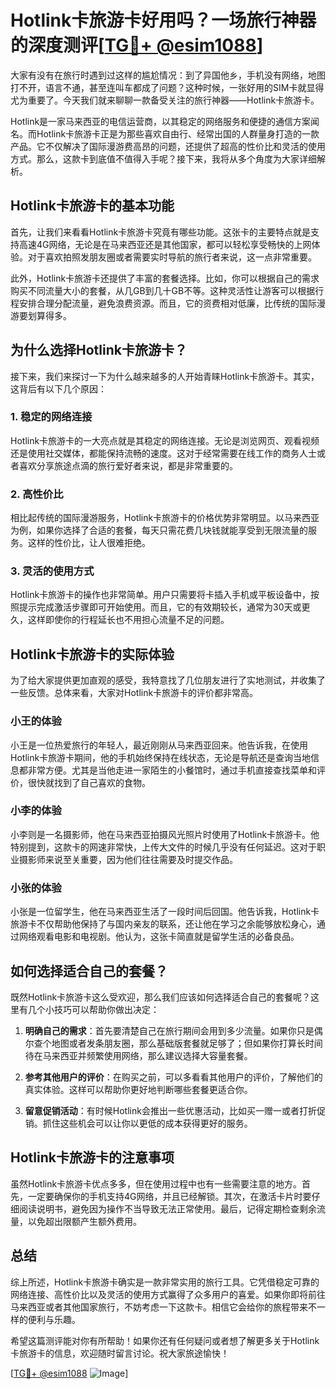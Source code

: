 # Hotlink卡旅游卡好用吗？一场旅行神器的深度测评[[TG💪+ @esim1088](https://t.me/s/esim1088)]

大家有没有在旅行时遇到过这样的尴尬情况：到了异国他乡，手机没有网络，地图打不开，语言不通，甚至连叫车都成了问题？这种时候，一张好用的SIM卡就显得尤为重要了。今天我们就来聊聊一款备受关注的旅行神器——Hotlink卡旅游卡。

Hotlink是一家马来西亚的电信运营商，以其稳定的网络服务和便捷的通信方案闻名。而Hotlink卡旅游卡正是为那些喜欢自由行、经常出国的人群量身打造的一款产品。它不仅解决了国际漫游费高昂的问题，还提供了超高的性价比和灵活的使用方式。那么，这款卡到底值不值得入手呢？接下来，我将从多个角度为大家详细解析。

## **Hotlink卡旅游卡的基本功能**

首先，让我们来看看Hotlink卡旅游卡究竟有哪些功能。这张卡的主要特点就是支持高速4G网络，无论是在马来西亚还是其他国家，都可以轻松享受畅快的上网体验。对于喜欢拍照发朋友圈或者需要实时导航的旅行者来说，这一点非常重要。

此外，Hotlink卡旅游卡还提供了丰富的套餐选择。比如，你可以根据自己的需求购买不同流量大小的套餐，从几GB到几十GB不等。这种灵活性让游客可以根据行程安排合理分配流量，避免浪费资源。而且，它的资费相对低廉，比传统的国际漫游要划算得多。

## **为什么选择Hotlink卡旅游卡？**

接下来，我们来探讨一下为什么越来越多的人开始青睐Hotlink卡旅游卡。其实，这背后有以下几个原因：

### 1. 稳定的网络连接

Hotlink卡旅游卡的一大亮点就是其稳定的网络连接。无论是浏览网页、观看视频还是使用社交媒体，都能保持流畅的速度。这对于经常需要在线工作的商务人士或者喜欢分享旅途点滴的旅行爱好者来说，都是非常重要的。

### 2. 高性价比

相比起传统的国际漫游服务，Hotlink卡旅游卡的价格优势非常明显。以马来西亚为例，如果你选择了合适的套餐，每天只需花费几块钱就能享受到无限流量的服务。这样的性价比，让人很难拒绝。

### 3. 灵活的使用方式

Hotlink卡旅游卡的操作也非常简单。用户只需要将卡插入手机或平板设备中，按照提示完成激活步骤即可开始使用。而且，它的有效期较长，通常为30天或更久，这样即使你的行程延长也不用担心流量不足的问题。

## **Hotlink卡旅游卡的实际体验**

为了给大家提供更加直观的感受，我特意找了几位朋友进行了实地测试，并收集了一些反馈。总体来看，大家对Hotlink卡旅游卡的评价都非常高。

### 小王的体验

小王是一位热爱旅行的年轻人，最近刚刚从马来西亚回来。他告诉我，在使用Hotlink卡旅游卡期间，他的手机始终保持在线状态，无论是导航还是查询当地信息都非常方便。尤其是当他走进一家陌生的小餐馆时，通过手机直接查找菜单和评价，很快就找到了自己喜欢的食物。

### 小李的体验

小李则是一名摄影师，他在马来西亚拍摄风光照片时使用了Hotlink卡旅游卡。他特别提到，这款卡的网速非常快，上传大文件的时候几乎没有任何延迟。这对于职业摄影师来说至关重要，因为他们往往需要及时提交作品。

### 小张的体验

小张是一位留学生，他在马来西亚生活了一段时间后回国。他告诉我，Hotlink卡旅游卡不仅帮助他保持了与国内亲友的联系，还让他在学习之余能够放松身心，通过网络观看电影和电视剧。他认为，这张卡简直就是留学生活的必备良品。

## **如何选择适合自己的套餐？**

既然Hotlink卡旅游卡这么受欢迎，那么我们应该如何选择适合自己的套餐呢？这里有几个小技巧可以帮助你做出决定：

1. **明确自己的需求**：首先要清楚自己在旅行期间会用到多少流量。如果你只是偶尔查个地图或者发条朋友圈，那么基础版套餐就足够了；但如果你打算长时间待在马来西亚并频繁使用网络，那么建议选择大容量套餐。

2. **参考其他用户的评价**：在购买之前，可以多看看其他用户的评价，了解他们的真实体验。这样可以帮助你更好地判断哪些套餐更适合你。

3. **留意促销活动**：有时候Hotlink会推出一些优惠活动，比如买一赠一或者打折促销。抓住这些机会可以让你以更低的成本获得更好的服务。

## **Hotlink卡旅游卡的注意事项**

虽然Hotlink卡旅游卡优点多多，但在使用过程中也有一些需要注意的地方。首先，一定要确保你的手机支持4G网络，并且已经解锁。其次，在激活卡片时要仔细阅读说明书，避免因为操作不当导致无法正常使用。最后，记得定期检查剩余流量，以免超出限额产生额外费用。

## **总结**

综上所述，Hotlink卡旅游卡确实是一款非常实用的旅行工具。它凭借稳定可靠的网络连接、高性价比以及灵活的使用方式赢得了众多用户的喜爱。如果你即将前往马来西亚或者其他国家旅行，不妨考虑一下这款卡。相信它会给你的旅程带来不一样的便利与乐趣。

希望这篇测评能对你有所帮助！如果你还有任何疑问或者想了解更多关于Hotlink卡旅游卡的信息，欢迎随时留言讨论。祝大家旅途愉快！

[[TG💪+ @esim1088](https://t.me/s/esim1088) ![Image](https://i.postimg.cc/4NQfJmqS/Snipaste-2025-05-13-00-14-12.png)]